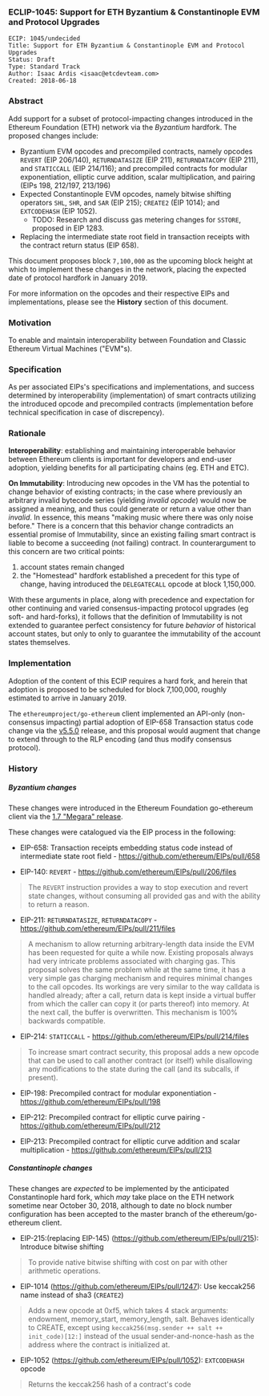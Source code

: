 ### ECLIP-1045: Support for ETH Byzantium & Constantinople EVM and Protocol Upgrades

    ECIP: 1045/undecided
    Title: Support for ETH Byzantium & Constantinople EVM and Protocol Upgrades
    Status: Draft
    Type: Standard Track
    Author: Isaac Ardis <isaac@etcdevteam.com>
    Created: 2018-06-18


### Abstract

Add support for a subset of protocol-impacting changes introduced in the Ethereum Foundation (ETH) network via the _Byzantium_ hardfork. The proposed changes include:

- Byzantium EVM opcodes and precompiled contracts, namely opcodes `REVERT` (EIP 206/140), `RETURNDATASIZE` (EIP 211), `RETURNDATACOPY` (EIP 211), and `STATICCALL` (EIP 214/116); and precompiled contracts for modular exponentiation, elliptic curve addition, scalar multiplication, and pairing (EIPs 198, 212/197, 213/196)
- Expected Constantinople EVM opcodes, namely bitwise shifting operators `SHL`, `SHR`, and `SAR` (EIP 215); `CREATE2` (EIP 1014); and `EXTCODEHASH` (EIP 1052). 
	+ TODO: Research and discuss gas metering changes for `SSTORE`, proposed in EIP 1283.
- Replacing the intermediate state root field in transaction receipts with the contract return status (EIP 658).

This document proposes block `7,100,000` as the upcoming block height at which to implement these changes in the network, placing the expected date of protocol hardfork in January 2019.

For more information on the opcodes and their respective EIPs and implementations, please see the __History__ section of this document.

### Motivation

To enable and maintain interoperability between Foundation and Classic Ethereum Virtual Machines ("EVM"s).

### Specification

As per associated EIPs's specifications and implementations, and success determined by interoperability (implementation) of smart contracts utilizing the introduced opcode and precompiled contracts (implementation before technical specification in case of discrepency).

### Rationale

__Interoperability__: establishing and maintaining interoperable behavior between Ethereum clients is important for developers and end-user adoption, yielding benefits for all participating chains (eg. ETH and ETC). 

__On Immutability__: Introducing new opcodes in the VM has the potential to change behavior of existing contracts; in the case where previously an arbitrary invalid bytecode series (yielding _invalid opcode_) would now be assigned a meaning, and thus could generate or return a value other than _invalid_. In essence, this means "making music where there was only noise before." There is a concern that this behavior change contradicts an essential promise of Immutability, since an existing failing smart contract is liable to become a succeeding (not failing) contract. In counterargument to this concern are two critical points:

1. account states remain changed
2. the "Homestead" hardfork established a precedent for this type of change, having introduced the `DELEGATECALL` opcode at block 1,150,000.

With these arguments in place, along with precedence and expectation for other continuing and varied consensus-impacting protocol upgrades (eg soft- and hard-forks), it follows that the definition of Immutability is not extended to guarantee perfect consistency for future _behavior_ of historical account states, but only to only to guarantee the immutability of the account states themselves.

### Implementation

Adoption of the content of this ECIP requires a hard fork, and herein that adoption is proposed to be scheduled for block 7,100,000, roughly estimated to arrive in January 2019.

The `ethereumproject/go-ethereum` client implemented an API-only (non-consensus impacting) partial adoption of EIP-658 Transaction status code change via the [v5.5.0](https://github.com/ethereumproject/go-ethereum/releases/tag/v5.5.0) release, and this proposal would augment that change to extend through to the RLP encoding (and thus modify consensus protocol).

### History

##### Byzantium changes

These changes were introduced in the Ethereum Foundation go-ethereum client via the [1.7 "Megara" release](https://github.com/ethereum/go-ethereum/releases/tag/v1.7.0).

These changes were catalogued via the EIP process in the following:

- EIP-658: Transaction receipts embedding status code instead of intermediate state root field - https://github.com/ethereum/EIPs/pull/658

- EIP-140: `REVERT` - https://github.com/ethereum/EIPs/pull/206/files

> The `REVERT` instruction provides a way to stop execution and revert state changes, without consuming all provided gas and with the ability to return a reason.


- EIP-211: `RETURNDATASIZE`, `RETURNDATACOPY` - https://github.com/ethereum/EIPs/pull/211/files

> A mechanism to allow returning arbitrary-length data inside the EVM has been requested for quite a while now. Existing proposals always had very intricate problems associated with charging gas. This proposal solves the same problem while at the same time, it has a very simple gas charging mechanism and requires minimal changes to the call opcodes. Its workings are very similar to the way calldata is handled already; after a call, return data is kept inside a virtual buffer from which the caller can copy it (or parts thereof) into memory. At the next call, the buffer is overwritten. This mechanism is 100% backwards compatible.


- EIP-214: `STATICCALL` - https://github.com/ethereum/EIPs/pull/214/files

> To increase smart contract security, this proposal adds a new opcode that can be used to call another contract (or itself) while disallowing any modifications to the state during the call (and its subcalls, if present).

- EIP-198: Precompiled contract for modular exponentiation - https://github.com/ethereum/EIPs/pull/198

- EIP-212: Precompiled contract for elliptic curve pairing - https://github.com/ethereum/EIPs/pull/212

- EIP-213: Precompiled contract for elliptic curve addition and scalar multiplication - https://github.com/ethereum/EIPs/pull/213

##### Constantinople changes

These changes are _expected_ to be implemented by the anticipated Constantinople hard fork, which _may_ take place on the ETH network sometime near October 30, 2018, although to date no block number configuration has been accepted to the master branch of the ethereum/go-ethereum client.

- EIP-215:(replacing EIP-145) (https://github.com/ethereum/EIPs/pull/215): Introduce bitwise shifting

> To provide native bitwise shifting with cost on par with other arithmetic operations.

- EIP-1014 (https://github.com/ethereum/EIPs/pull/1247): Use keccak256 name instead of sha3 (`CREATE2`)

> Adds a new opcode at 0xf5, which takes 4 stack arguments: endowment, memory_start, memory_length, salt. Behaves identically to CREATE, except using `keccak256(msg.sender ++ salt ++ init_code)[12:]` instead of the usual sender-and-nonce-hash as the address where the contract is initialized at.

- EIP-1052 (https://github.com/ethereum/EIPs/pull/1052): `EXTCODEHASH` opcode

> Returns the keccak256 hash of a contract's code




